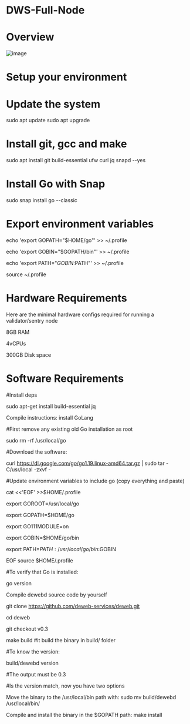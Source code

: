 # DWS-Full-Node

# Overview

![image](https://user-images.githubusercontent.com/105454859/189886325-61dfca5a-81f2-4565-8af7-b54bfe15b32a.png)

# Setup your environment
# Update the system
sudo apt update
sudo apt upgrade

# Install git, gcc and make
sudo apt install git build-essential ufw curl jq snapd --yes

# Install Go with Snap
sudo snap install go --classic

# Export environment variables
echo 'export GOPATH="$HOME/go"' >> ~/.profile

echo 'export GOBIN="$GOPATH/bin"' >> ~/.profile

echo 'export PATH="$GOBIN:$PATH"' >> ~/.profile

source ~/.profile


# Hardware Requirements

Here are the minimal hardware configs required for running a validator/sentry node

8GB RAM

4vCPUs

300GB Disk space

# Software Requirements

#Install deps

sudo apt-get install build-essential jq

Compile instructions: install GoLang

#First remove any existing old Go installation as root

sudo rm -rf /usr/local/go

#Download the software:

curl https://dl.google.com/go/go1.19.linux-amd64.tar.gz | sudo tar -C/usr/local -zxvf -

#Update environment variables to include go (copy everything and paste)

cat <<'EOF' >>$HOME/.profile

export GOROOT=/usr/local/go

export GOPATH=$HOME/go

export GO111MODULE=on

export GOBIN=$HOME/go/bin

export PATH=$PATH:/usr/local/go/bin:$GOBIN

EOF
source $HOME/.profile

#To verify that Go is installed:

go version

Compile dewebd source code by yourself

git clone https://github.com/deweb-services/deweb.git

cd deweb

git checkout v0.3

make build   #it build the binary in build/ folder

#To know the version:

build/dewebd version

#The output must be 0.3


#Is the version match, now you have two options

Move the binary to the /usr/local/bin path with: sudo mv build/dewebd /usr/local/bin/

Compile and install the binary in the $GOPATH path: make install




